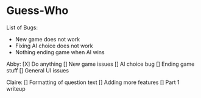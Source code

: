 # Guess-Who
List of Bugs:
* New game does not work
* Fixing AI choice does not work
* Nothing ending game when AI wins

Abby:
[X] Do anything
[] New game issues
[] AI choice bug
[] Ending game stuff
[] General UI issues


Claire:
[] Formatting of question text
[] Adding more features
[] Part 1 writeup
